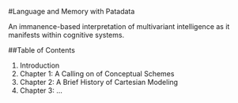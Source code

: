 #Language and Memory with Patadata

An immanence-based interpretation of multivariant intelligence as it manifests within cognitive systems. 

##Table of Contents

1. Introduction 
2. Chapter 1: A Calling on of Conceptual Schemes
3. Chapter 2: A Brief History of Cartesian Modeling
4. Chapter 3: ...
